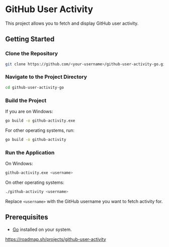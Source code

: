 # GitHub User Activity

This project allows you to fetch and display GitHub user activity.

## Getting Started

### Clone the Repository

```bash
git clone https://github.com/<your-username>/github-user-activity-go.git
```

### Navigate to the Project Directory

```bash
cd github-user-activity-go
```

### Build the Project

If you are on Windows:

```bash
go build -o github-activity.exe
```

For other operating systems, run:

```bash
go build -o github-activity
```

### Run the Application

On Windows:

```bash
github-activity.exe <username>
```

On other operating systems:

```bash
./github-activity <username>
```

Replace `<username>` with the GitHub username you want to fetch activity for.

## Prerequisites

- [Go](https://golang.org/) installed on your system.

https://roadmap.sh/projects/github-user-activity
